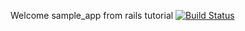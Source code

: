 Welcome sample_app from rails tutorial
[![Build Status](https://travis-ci.org/lanstartupstanford/sample_app.png)](https://travis-ci.org/lanstartupstanford/sample_app)
